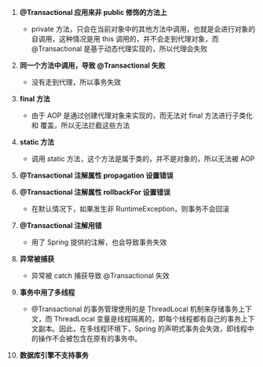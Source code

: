 
1. **@Transactional 应用来非 public 修饰的方法上**
	- private 方法，只会在当前对象中的其他方法中调用，也就是会进行对象的自调用，这种情况是用 this 调用的，并不会走到代理对象，而 @Transactional 是基于动态代理实现的，所以代理会失败

2. **同一个方法中调用，导致 @Transactional 失败**
	- 没有走到代理，所以事务失效

3. **final 方法**
	- 由于 AOP 是通过创建代理对象来实现的，而无法对 final 方法进行子类化 和 覆盖，所以无法拦截这些方法
	
4. **static 方法**
	- 调用 static 方法，这个方法是属于类的，并不是对象的，所以无法被 AOP

5. **@Transactional 注解属性 propagation 设置错误**

6. **@Transactional 注解属性 rollbackFor 设置错误**
	- 在默认情况下，如果发生非 RuntimeException，则事务不会回滚

7. **@Transactional 注解用错**
	- 用了 Spring 提供的注解，也会导致事务失效

8. **异常被捕获**
	- 异常被 catch 捕获导致 @Transactional 失效

9. **事务中用了多线程**
	- @Transactional 的事务管理使用的是 ThreadLocal 机制来存储事务上下文，而 ThreadLocal 变量是线程隔离的，即每个线程都有自己的事务上下文副本。因此，在多线程环境下，Spring 的声明式事务会失效，即线程中的操作不会被包含在原有的事务中。

10. **数据库引擎不支持事务**